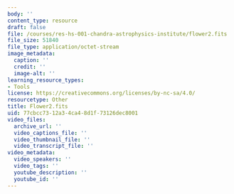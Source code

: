 ```yaml
---
body: ''
content_type: resource
draft: false
file: /courses/res-hs-001-chandra-astrophysics-institute/flower2.fits
file_size: 51840
file_type: application/octet-stream
image_metadata:
  caption: ''
  credit: ''
  image-alt: ''
learning_resource_types:
- Tools
license: https://creativecommons.org/licenses/by-nc-sa/4.0/
resourcetype: Other
title: Flower2.fits
uid: 77cbcc73-12a3-4ca4-8d1f-73126dec8001
video_files:
  archive_url: ''
  video_captions_file: ''
  video_thumbnail_file: ''
  video_transcript_file: ''
video_metadata:
  video_speakers: ''
  video_tags: ''
  youtube_description: ''
  youtube_id: ''
---
```

